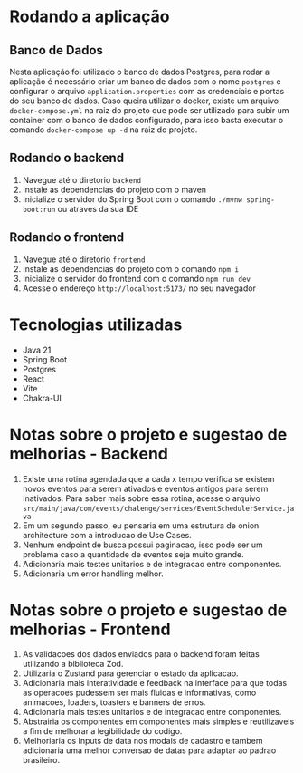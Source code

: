 # Rodando a aplicação

## Banco de Dados
Nesta aplicação foi utilizado o banco de dados Postgres, para rodar a aplicação é necessário criar um banco de dados com o nome `postgres` e configurar o arquivo `application.properties` com as credenciais e portas do seu banco de dados.
Caso queira utilizar o docker, existe um arquivo `docker-compose.yml` na raiz do projeto que pode ser utilizado para subir um container com o banco de dados configurado, para isso basta executar o comando `docker-compose up -d` na raiz do projeto.

## Rodando o backend
1. Navegue até o diretorio `backend` 
2. Instale as dependencias do projeto com o maven
3. Inicialize o servidor do Spring Boot com o comando `./mvnw spring-boot:run` ou atraves da sua IDE

## Rodando o frontend
1. Navegue até o diretorio `frontend`
2. Instale as dependencias do projeto com o comando `npm i`
3. Inicialize o servidor do frontend com o comando `npm run dev`
4. Acesse o endereço `http://localhost:5173/` no seu navegador

# Tecnologias utilizadas
- Java 21
- Spring Boot
- Postgres
- React
- Vite
- Chakra-UI

# Notas sobre o projeto e sugestao de melhorias - Backend
1. Existe uma rotina agendada que a cada x tempo verifica se existem novos eventos para serem ativados e eventos antigos para serem inativados. Para saber mais sobre essa rotina, acesse o arquivo `src/main/java/com/events/chalenge/services/EventSchedulerService.java`
2. Em um segundo passo, eu pensaria em uma estrutura de onion architecture com a introducao de Use Cases.
3. Nenhum endpoint de busca possui paginacao, isso pode ser um problema caso a quantidade de eventos seja muito grande.
4. Adicionaria mais testes unitarios e de integracao entre componentes.
5. Adicionaria um error handling melhor.

# Notas sobre o projeto e sugestao de melhorias - Frontend
1. As validacoes dos dados enviados para o backend foram feitas utilizando a biblioteca Zod.
1. Utilizaria o Zustand para gerenciar o estado da aplicacao.
2. Adicionaria mais interatividade e feedback na interface para que todas as operacoes pudessem ser mais fluidas e informativas, como animacoes, loaders, toasters e banners de erros.
3. Adicionaria mais testes unitarios e de integracao entre componentes.
4. Abstrairia os componentes em componentes mais simples e reutilizaveis a fim de melhorar a legibilidade do codigo.
5. Melhoriaria os Inputs de data nos modais de cadastro e tambem adicionaria uma melhor conversao de datas para adaptar ao padrao brasileiro.